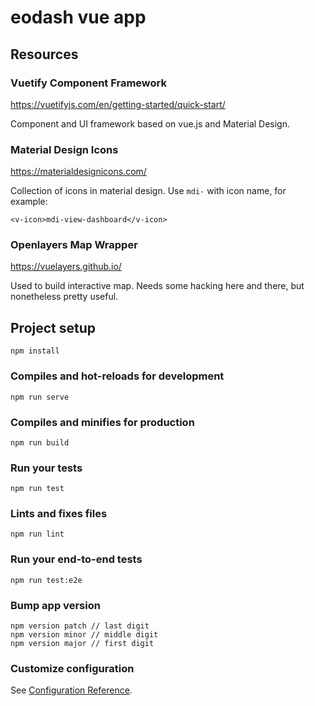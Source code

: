 # eodash vue app

## Resources
### Vuetify Component Framework
https://vuetifyjs.com/en/getting-started/quick-start/

Component and UI framework based on vue.js and Material Design.

### Material Design Icons
https://materialdesignicons.com/

Collection of icons in material design. Use `mdi-` with icon name, for example:

`<v-icon>mdi-view-dashboard</v-icon>`
### Openlayers Map Wrapper
https://vuelayers.github.io/

Used to build interactive map. Needs some hacking here and there, but nonetheless pretty useful.

## Project setup
```
npm install
```

### Compiles and hot-reloads for development
```
npm run serve
```

### Compiles and minifies for production
```
npm run build
```

### Run your tests
```
npm run test
```

### Lints and fixes files
```
npm run lint
```

### Run your end-to-end tests
```
npm run test:e2e
```

### Bump app version
```
npm version patch // last digit
npm version minor // middle digit
npm version major // first digit
```

### Customize configuration
See [Configuration Reference](https://cli.vuejs.org/config/).
